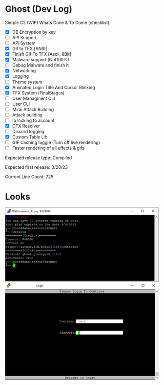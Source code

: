 # Ghost (Dev Log)
Simple C2 (WIP)
Whats Done & To Come (checklist):
- [x] DB Encryption by key
- [ ] API Support
- [ ] API System
- [x] Gif to TFX [ANSI]
- [x] Finish Gif To TFX [Ascii, 8Bit]
- [x] Malware support (Not100%)
- [ ] Debug Malware and finish it
- [x] Networking
- [x] Logging
- [ ] Theme system
- [x] Animated Login Title And Cursor Blinking
- [x] TFX System (FinalStages)
- [ ] User Managment CLI
- [ ] User CLI
- [ ] Mirai Attack Building
- [ ] Attack building
- [ ] ip locking to account
- [x] CTX Resolver
- [ ] Discord logging
- [x] Custom Table Lib
- [ ] GIF Caching toggle (Turn off live rendering)
- [ ] Faster rendering of all effects & gifs

Expected release type: Compiled

Expected first release: 3/20/23

Current Line Count: 725 
# Looks
![DevImage](https://raw.githubusercontent.com/N0B0DY7198/Ghost/main/ui.png)
![DevImage2](https://raw.githubusercontent.com/N0B0DY7198/Ghost/main/best_login.png)

